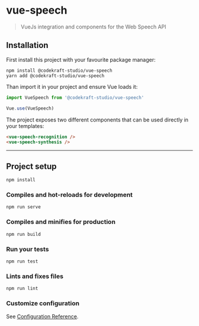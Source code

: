 # vue-speech

> VueJs integration and components for the Web Speech API

## Installation

First install this project with your favourite package manager:

```
npm install @codekraft-studio/vue-speech
yarn add @codekraft-studio/vue-speech
```

Than import it in your project and ensure Vue loads it:


```js
import VueSpeech from '@codekraft-studio/vue-speech'

Vue.use(VueSpeech)
```

The project exposes two different components that can be used directly in your templates:

```html
<vue-speech-recognition />
<vue-speech-synthesis />
```

---

## Project setup
```
npm install
```

### Compiles and hot-reloads for development
```
npm run serve
```

### Compiles and minifies for production
```
npm run build
```

### Run your tests
```
npm run test
```

### Lints and fixes files
```
npm run lint
```

### Customize configuration
See [Configuration Reference](https://cli.vuejs.org/config/).
